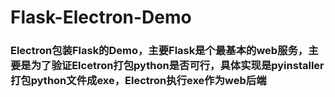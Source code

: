 # Flask-Electron-Demo

### Electron包装Flask的Demo，主要Flask是个最基本的web服务，主要是为了验证Elcetron打包python是否可行，具体实现是pyinstaller打包python文件成exe，Electron执行exe作为web后端
